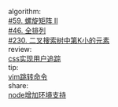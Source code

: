 

algorithm:   
[#59. 螺旋矩阵 II](/algorithm/arts_week44_20201207/20201208/Solution.php)  
[#46. 全排列](/algorithm/arts_week44_20201207/20201210/Solution.php)  
[#230. 二叉搜索树中第K小的元素 ](/algorithm/arts_week44_20201207/20201218/Solution.php)  
review:     
[css实现用户追踪](/review/arts_week44_20201207/css实现用户追踪.md)  
tip:  
[vim跳转命令](/tip/arts_week44_20201207/vim跳转命令.md)   
share:   
[node增加环境支持](/share/arts_week44_20201207/node增加环境支持.md)  
